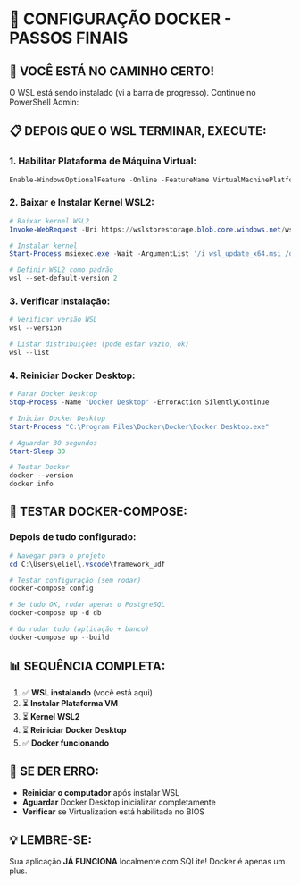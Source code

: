# 🐳 CONFIGURAÇÃO DOCKER - PASSOS FINAIS

## 🔄 VOCÊ ESTÁ NO CAMINHO CERTO!
O WSL está sendo instalado (vi a barra de progresso). Continue no PowerShell Admin:

## 📋 DEPOIS QUE O WSL TERMINAR, EXECUTE:

### 1. Habilitar Plataforma de Máquina Virtual:
```powershell
Enable-WindowsOptionalFeature -Online -FeatureName VirtualMachinePlatform -All -NoRestart
```

### 2. Baixar e Instalar Kernel WSL2:
```powershell
# Baixar kernel WSL2
Invoke-WebRequest -Uri https://wslstorestorage.blob.core.windows.net/wslblob/wsl_update_x64.msi -OutFile wsl_update_x64.msi

# Instalar kernel
Start-Process msiexec.exe -Wait -ArgumentList '/i wsl_update_x64.msi /quiet'

# Definir WSL2 como padrão
wsl --set-default-version 2
```

### 3. Verificar Instalação:
```powershell
# Verificar versão WSL
wsl --version

# Listar distribuições (pode estar vazio, ok)
wsl --list
```

### 4. Reiniciar Docker Desktop:
```powershell
# Parar Docker Desktop
Stop-Process -Name "Docker Desktop" -ErrorAction SilentlyContinue

# Iniciar Docker Desktop
Start-Process "C:\Program Files\Docker\Docker\Docker Desktop.exe"

# Aguardar 30 segundos
Start-Sleep 30

# Testar Docker
docker --version
docker info
```

## 🎯 TESTAR DOCKER-COMPOSE:

### Depois de tudo configurado:
```powershell
# Navegar para o projeto
cd C:\Users\eliel\.vscode\framework_udf

# Testar configuração (sem rodar)
docker-compose config

# Se tudo OK, rodar apenas o PostgreSQL
docker-compose up -d db

# Ou rodar tudo (aplicação + banco)
docker-compose up --build
```

## 📊 SEQUÊNCIA COMPLETA:
1. ✅ **WSL instalando** (você está aqui)
2. ⏳ **Instalar Plataforma VM**
3. ⏳ **Kernel WSL2** 
4. ⏳ **Reiniciar Docker Desktop**
5. ✅ **Docker funcionando**

## 🚨 SE DER ERRO:
- **Reiniciar o computador** após instalar WSL
- **Aguardar** Docker Desktop inicializar completamente
- **Verificar** se Virtualization está habilitada no BIOS

## 💡 LEMBRE-SE:
Sua aplicação **JÁ FUNCIONA** localmente com SQLite! Docker é apenas um plus.